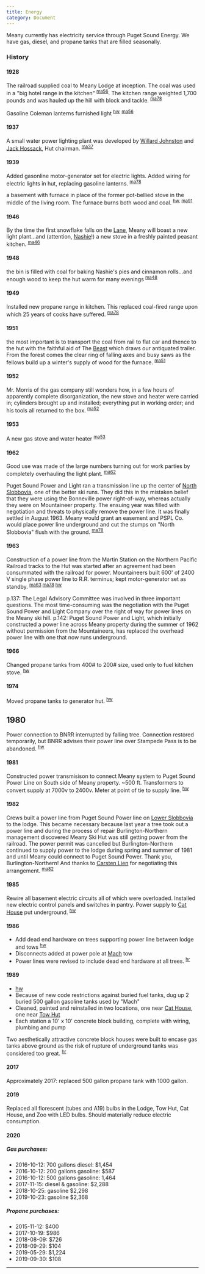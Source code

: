 ```yaml
---
title: Energy
category: Document
---
```

Meany currently has electricity service through Puget Sound Energy. We have gas, diesel, and propane tanks that are filled seasonally.

### History

#### 1928

The railroad supplied coal to Meany Lodge at inception. The coal was used in a "big hotel range in the kitchen" <sup>[ma56][]</sup>. The kitchen range weighted 1,700 pounds and was hauled up the hill with block and tackle. <sup>[ma78][]</sup>

Gasoline Coleman lanterns furnished light <sup>[hw][], [ma56][]</sup>

#### 1937

A small water power lighting plant was developed by [Willard Johnston](Willard-Johnston) and [Jack Hossack](Jack-Hossack), Hut chairman. <sup>[ma37][]</sup>

#### 1939

Added gasonline motor-generator set for electric lights. Added wiring for electric lights in hut, replacing gasoline lanterns. <sup>[ma78][]</sup>

a basement with furnace in place of the former pot-bellied stove in the middle of the living room. The furnace burns both wood and coal. <sup>[hw][], [ma91][]</sup>

#### 1946

By the time the first snowflake falls on the [Lane](Lane), Meany will boast a new light plant...and (attention, [Nashie](Nashie)!) a new stove in a freshly painted peasant kitchen. <sup>[ma46][]</sup>

#### 1948

the bin is filled with coal for baking Nashie's pies and cinnamon rolls...and enough wood to keep the hut warm for many evenings <sup>[ma48][]</sup>

#### 1949

Installed new propane range in kitchen. This replaced coal-fired range upon which 25 years of cooks have suffered. <sup>[ma78][]</sup>

#### 1951

the most important is to transport the coal from rail to flat car and thence to the hut with the faithful aid of The [Beast](Beast) which draws our antiquated trailer. From the forest comes the clear ring of falling axes and busy saws as the fellows build up a winter's supply of wood for the furnace. <sup>[ma51][]</sup>

#### 1952

Mr. Morris of the gas company still wonders how, in a few hours of apparently complete disorganization, the new stove and heater were carried in; cylinders brought up and installed; everything put in working order; and his tools all returned to the box. <sup>[ma52][]</sup>

#### 1953

A new gas stove and water heater <sup>[ma53][]</sup>

#### 1962

Good use was made of the large numbers turning out for work parties by completely overhauling the light plant. <sup>[ma62][]</sup>

Puget Sound Power and Light ran a transmission line up the center of [North Slobbovia](North-Slobbovia), one of the better ski runs. They did this in the mistaken belief that they were using the Bonneville power right-of-way, whereas actually they were on Mountaineer property. The ensuing year was filled with negotiation and threats to physically remove the power line. It was finally settled in August 1963. Meany would grant an easement and PSPL Co. would place power line underground and cut the stumps on "North Slobbovia" flush with the ground. <sup>[ma78][]</sup>

#### 1963

Construction of a power line from the Martin Station on the Northern Pacific Railroad tracks to the Hut was started after an agreement had been consummated with the railroad for power. Mountaineers built 600' of 2400 V single phase power line to R.R. terminus; kept motor-generator set as standby. <sup>[ma63][] [ma78][] [hw][]</sup>

p.137: The Legal Advisory Committee was involved in three important questions. The most time-consuming was the negotiation with the Puget Sound Power and Light Company over the right of way for power lines on the Meany ski hill. p.142: Puget Sound Power and Light, which initially constructed a power line across Meany property during the summer of 1962 without permission from the Mountaineers, has replaced the overhead power line with one that now runs underground.

#### 1966

Changed propane tanks from 400# to 200# size, used only to fuel kitchen stove.
<sup>[hw][]</sup>

#### 1974

Moved propane tanks to generator hut. <sup>[hw][]</sup>

## 1980

Power connection to BNRR interrupted by falling tree. Connection restored temporarily, but BNRR advises their power line over Stampede Pass is to be abandoned. <sup>[hw][]</sup>

#### 1981

Constructed power transmisison to connect Meany system to Puget Sound Power Line on South side of Meany property. ~500 ft. Transformers to convert supply at 7000v to 2400v. Meter at point of tie to supply line. <sup>[hw][]</sup>

#### 1982

Crews built a power line from Puget Sound Power line on [Lower Slobbovia](Lower-Slobbovia) to the lodge. This became necessary because last year a tree took out a power line and during the process of repair Burlington-Northern management discovered Meany Ski Hut was still getting power from the railroad. The power permit was cancelled but Burlington-Northern continued to supply power to the lodge during spring and summer of 1981 and until Meany could connect to Puget Sound Power. Thank you, Burlington-Northern! And thanks to [Carsten Lien](Carsten-Lien) for negotiating this arrangement. <sup>[ma82][]</sup>

#### 1985

Rewire all basement electric circuits all of which were overloaded. Installed new electric control panels and switches in pantry. Power supply to [Cat House](Cat-House) put underground. <sup>[hw][]</sup>

#### 1986

- Add dead end hardware on trees supporting power line between lodge and tows <sup>[hw][]</sup>
- Disconnects added at power pole at [Mach](Mach) tow
- Power lines were revised to include dead end hardware at all trees. <sup>[hr][]</sup>

#### 1989

- [hw][]
- Because of new code restrictions against buried fuel tanks, dug up 2 buried 500 gallon gasoline tanks used by "Mach"
- Cleaned, painted and reinstalled in two locations, one near [Cat House](Cat-House), one near [Tow Hut](Tow-Hut)
- Each station a 10' x 10' concrete block building, complete with wiring, plumbing and pump

Two aesthetically attractive concrete block houses were built to encase gas tanks above ground as the risk of rupture of underground tanks was considered too great. <sup>[hr][]</sup>

#### 2017

Approximately 2017: replaced 500 gallon propane tank with 1000 gallon.

#### 2019

Replaced all florescent (tubes and A19) bulbs in the Lodge, Tow Hut, Cat House, and Zoo with LED bulbs. Should materially reduce electric consumption.

#### 2020

##### Gas purchases:
- 2016-10-12: 700 gallons diesel: $1,454
- 2016-10-12: 200 gallons gasoline: $587
- 2016-10-12: 500 gallons gasoline: 1,464
- 2017-11-15: diesel & gasoline: $2,288
- 2018-10-25: gasoline $2,298
- 2019-10-23: gasoline $2,368

##### Propane purchases:
- 2015-11-12: $400
- 2017-10-19: $986
- 2018-08-09: $726
- 2018-09-29: $104
- 2019-05-29: $1,224
- 2019-09-30: $108

---

[hr]: History-Reports "Meany History Reports, by Idona Kellogg"
[hw]: History-Walt "Meany History, by Walt Little"
[ma37]: Mountaineer-Annual#1937
[ma46]: Mountaineer-Annual#1946
[ma48]: Mountaineer-Annual#1948
[ma51]: Mountaineer-Annual#1951
[ma52]: Mountaineer-Annual#1952
[ma53]: Mountaineer-Annual#1953
[ma56]: Mountaineer-Annual#1956
[ma62]: Mountaineer-Annual#1962
[ma63]: Mountaineer-Annual#1963
[ma78]: Mountaineer-Annual#1978
[ma82]: Mountaineer-Annual#1982
[ma91]: Mountaineer-Annual#1991
